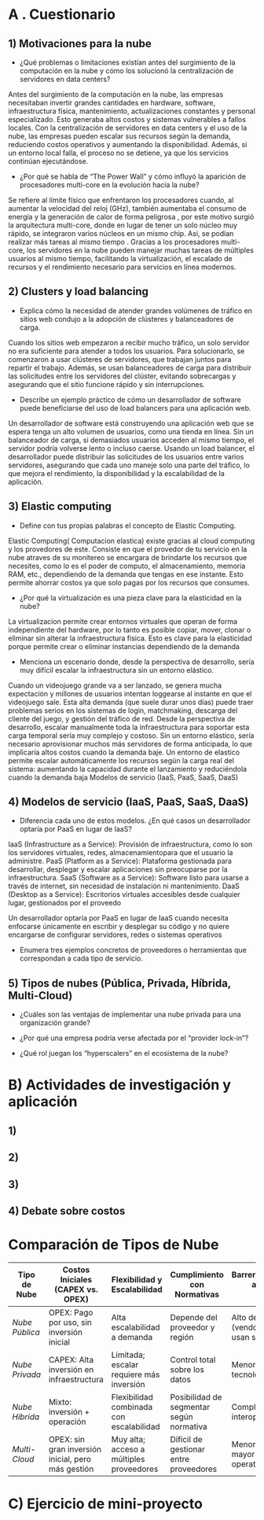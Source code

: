 # A . Cuestionario
## 1) Motivaciones para la nube
- ¿Qué problemas o limitaciones existían antes del surgimiento de la computación en la nube y cómo los solucionó la centralización de servidores en data centers?
  
Antes del surgimiento de la computación en la nube, las empresas necesitaban invertir grandes cantidades en hardware, software, infraestructura física, mantenimiento,
actualizaciones constantes y personal especializado. Esto generaba altos costos y sistemas vulnerables a fallos locales.
Con la centralización de servidores en data centers y el uso de la nube, las empresas pueden escalar sus recursos según la demanda, reduciendo costos operativos y aumentando la disponibilidad.
Además, si un entorno local falla, el proceso no se detiene, ya que los servicios continúan ejecutándose.

- ¿Por qué se habla de “The Power Wall” y cómo influyó la aparición de procesadores multi-core en la evolución hacia la nube?
  
Se refiere al límite físico que enfrentaron los procesadores cuando, al aumentar la velocidad del reloj (GHz), también aumentaba el consumo de energía y la generación de calor de forma peligrosa , por este motivo
surgió la arquitectura multi-core, donde en lugar de tener un solo núcleo muy rápido, se integraron varios núcleos en un mismo chip. Así, se podían realizar más tareas al mismo tiempo . Gracias a los procesadores
multi-core, los servidores en la nube pueden manejar muchas tareas de múltiples usuarios al mismo tiempo, facilitando la virtualización, el escalado de recursos y el rendimiento necesario para servicios en línea
modernos.

## 2) Clusters y load balancing
- Explica cómo la necesidad de atender grandes volúmenes de tráfico en sitios web condujo a la adopción de clústeres y balanceadores de carga.

Cuando los sitios web empezaron a recibir mucho tráfico, un solo servidor no era suficiente para atender a todos los usuarios. Para solucionarlo, 
se comenzaron a usar clústeres de servidores, que trabajan juntos para repartir el trabajo. Además, se usan balanceadores de carga para distribuir 
las solicitudes entre los servidores del clúster, evitando sobrecargas y asegurando que el sitio funcione rápido y sin interrupciones.

- Describe un ejemplo práctico de cómo un desarrollador de software puede beneficiarse del uso de load balancers para una aplicación web.

Un desarrollador de software está construyendo una aplicación web que se espera tenga un alto volumen de usuarios, como una tienda en línea.
Sin un balanceador de carga, si demasiados usuarios acceden al mismo tiempo, el servidor podría volverse lento o incluso caerse. Usando un 
load balancer, el desarrollador puede distribuir las solicitudes de los usuarios entre varios servidores, asegurando que cada uno maneje solo
una parte del tráfico, lo que mejora el rendimiento, la disponibilidad y la escalabilidad de la aplicación.

## 3) Elastic computing
- Define con tus propias palabras el concepto de Elastic Computing.

Elastic Computing( Computacion elastica) existe gracias al cloud computing y los provedores de este. Consiste en que el provedor de tu servicio en la nube atraves de su monitereo se encargara de brindarte los recursos que necesites, como lo es el poder de computo, el almacenamiento, memoria RAM, etc., dependiendo de la demanda que tengas en ese instante.  Esto permite ahorrar costos ya que solo pagas por los recursos que consumes.

- ¿Por qué la virtualización es una pieza clave para la elasticidad en la nube?

La virtualizacion permite crear entornos virtuales que operan de forma independiente del hardware, por lo tanto es posible copiar, mover, clonar o eliminar sin alterar la infraestructura fisica. Esto es clave para la elasticidad porque permite crear o eliminar instancias dependiendo de la demanda
  
- Menciona un escenario donde, desde la perspectiva de desarrollo, sería muy difícil escalar la infraestructura sin un entorno elástico.

Cuando un videojuego grande va a ser lanzado, se genera mucha expectación y millones de usuarios intentan loggearse al instante en que el videojuego sale. Esta alta demanda (que suele durar unos días) puede traer problemas serios en los sistemas de login, matchmaking, descarga del cliente del juego, y gestión del tráfico de red.
Desde la perspectiva de desarrollo, escalar manualmente toda la infraestructura para soportar esta carga temporal sería muy complejo y costoso. Sin un entorno elástico, sería necesario aprovisionar muchos más servidores de forma anticipada, lo que implicaría altos costos cuando la demanda baje.
Un entorno de elastico permite escalar automáticamente los recursos según la carga real del sistema: aumentando la capacidad durante el lanzamiento y reduciéndola cuando la demanda baja
Modelos de servicio (IaaS, PaaS, SaaS, DaaS)

## 4) Modelos de servicio (IaaS, PaaS, SaaS, DaaS)
- Diferencia cada uno de estos modelos. ¿En qué casos un desarrollador optaría por PaaS en lugar de IaaS?

IaaS (Infrastructure as a Service): Provisión de infraestructura, como lo son los servidores virtuales, redes, almacenamientopara que el usuario la administre.
PaaS (Platform as a Service): Plataforma gestionada para desarrollar, desplegar y escalar aplicaciones sin preocuparse por la infraestructura.
SaaS (Software as a Service): Software listo para usarse a través de internet, sin necesidad de instalación ni mantenimiento.
DaaS (Desktop as a Service): Escritorios virtuales accesibles desde cualquier lugar, gestionados por el proveedo

Un desarrollador optaría por PaaS en lugar de IaaS cuando necesita enfocarse únicamente en escribir y desplegar su código y no quiere encargarse de configurar servidores, redes o sistemas operativos
  
- Enumera tres ejemplos concretos de proveedores o herramientas que correspondan a cada tipo de servicio.



## 5) Tipos de nubes (Pública, Privada, Híbrida, Multi-Cloud)
- ¿Cuáles son las ventajas de implementar una nube privada para una organización grande?
  
-  ¿Por qué una empresa podría verse afectada por el “provider lock-in”?
  
- ¿Qué rol juegan los “hyperscalers” en el ecosistema de la nube?

# B) Actividades de investigación y aplicación

## 1)

## 2)

## 3)

## 4) Debate sobre costos

# Comparación de Tipos de Nube

| Tipo de Nube    | Costos Iniciales (CAPEX vs. OPEX)                      | Flexibilidad y Escalabilidad                     | Cumplimiento con Normativas             | Barreras/Complejidades al Cambiar de Proveedor     |
|-----------------|--------------------------------------------------------|--------------------------------------------------|------------------------------------------|-----------------------------------------------------|
| *Nube Pública* |  OPEX: Pago por uso, sin inversión inicial            |  Alta escalabilidad a demanda                   |  Depende del proveedor y región          |  Alto dependencia (vendor lock-in) si se usan servicios nativos  |
| *Nube Privada* |  CAPEX: Alta inversión en infraestructura             |  Limitada; escalar requiere más inversión       |  Control total sobre los datos          |  Menor lock-in si se usan tecnologías abiertas     |
| *Nube Híbrida* |  Mixto: inversión + operación                         |  Flexibilidad combinada con escalabilidad       |  Posibilidad de segmentar según normativa |  Complejidad técnica en interoperabilidad          |
| *Multi-Cloud*  |  OPEX: sin gran inversión inicial, pero más gestión   |  Muy alta; acceso a múltiples proveedores        |  Difícil de gestionar entre proveedores  |  Menor lock-in, pero mayor complejidad operativa   |

# C) Ejercicio de mini-proyecto
